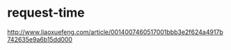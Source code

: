 # request-time
http://www.liaoxuefeng.com/article/0014007460517001bbb3e2f624a4917b742635e9a6b15dd000
